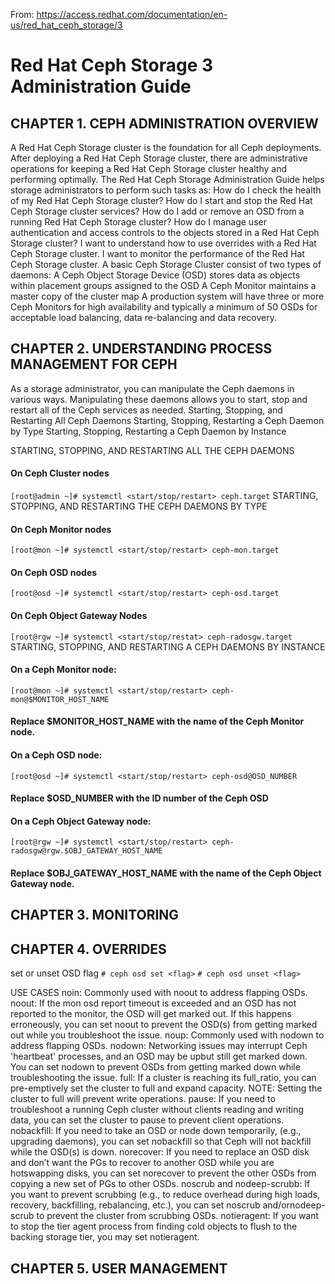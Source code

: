 From: https://access.redhat.com/documentation/en-us/red_hat_ceph_storage/3
# Red Hat Ceph Storage 3 Administration Guide

## CHAPTER 1. CEPH ADMINISTRATION OVERVIEW
A Red Hat Ceph Storage cluster is the foundation for all Ceph deployments. After deploying a Red Hat Ceph Storage cluster, there are administrative operations for keeping a Red Hat Ceph Storage cluster healthy and performing optimally.
The Red Hat Ceph Storage Administration Guide helps storage administrators to perform such tasks as: How do I check the health of my Red Hat Ceph Storage cluster?
How do I start and stop the Red Hat Ceph Storage cluster services?
How do I add or remove an OSD from a running Red Hat Ceph Storage cluster?
How do I manage user authentication and access controls to the objects stored in a Red Hat Ceph Storage cluster?
I want to understand how to use overrides with a Red Hat Ceph Storage cluster.
I want to monitor the performance of the Red Hat Ceph Storage cluster.
A basic Ceph Storage Cluster consist of two types of daemons:
A Ceph Object Storage Device (OSD) stores data as objects within placement groups assigned to the OSD
A Ceph Monitor maintains a master copy of the cluster map
A production system will have three or more Ceph Monitors for high availability and typically a minimum of 50 OSDs for acceptable load balancing, data re-balancing and data recovery.

## CHAPTER 2. UNDERSTANDING PROCESS MANAGEMENT FOR CEPH

As a storage administrator, you can manipulate the Ceph daemons in various ways. Manipulating these daemons allows you to start, stop and restart all of the Ceph services as needed.
Starting, Stopping, and Restarting All Ceph Daemons
Starting, Stopping, Restarting a Ceph Daemon by Type
Starting, Stopping, Restarting a Ceph Daemon by Instance

STARTING, STOPPING, AND RESTARTING ALL THE CEPH DAEMONS
#### On Ceph Cluster nodes
`[root@admin ~]# systemctl <start/stop/restart> ceph.target`
STARTING, STOPPING, AND RESTARTING THE CEPH DAEMONS BY TYPE
#### On Ceph Monitor nodes
`[root@mon ~]# systemctl <start/stop/restart> ceph-mon.target`
#### On Ceph OSD nodes
`[root@osd ~]# systemctl <start/stop/restart> ceph-osd.target`
#### On Ceph Object Gateway Nodes
`[root@rgw ~]# systemctl <start/stop/restat> ceph-radosgw.target`
STARTING, STOPPING, AND RESTARTING A CEPH DAEMONS BY INSTANCE
#### On a Ceph Monitor node:
`[root@mon ~]# systemctl <start/stop/restart> ceph-mon@$MONITOR_HOST_NAME`
#### Replace $MONITOR_HOST_NAME with the name of the Ceph Monitor node.
#### On a Ceph OSD node:
`[root@osd ~]# systemctl <start/stop/restart> ceph-osd@OSD_NUMBER`
#### Replace $OSD_NUMBER with the ID number of the Ceph OSD
#### On a Ceph Object Gateway node:
`[root@rgw ~]# systemctl <start/stop/restart> ceph-radosgw@rgw.$OBJ_GATEWAY_HOST_NAME`
#### Replace $OBJ_GATEWAY_HOST_NAME with the name of the Ceph Object Gateway node.

## CHAPTER 3. MONITORING

## CHAPTER 4. OVERRIDES
set or unset OSD flag
`# ceph osd set <flag>`
`# ceph osd unset <flag>`

USE CASES
noin: Commonly used with noout to address flapping OSDs.
noout: If the mon osd report timeout is exceeded and an OSD has not reported to the monitor, the OSD will get marked out. If this happens erroneously, you can set noout to prevent the OSD(s) from getting marked out while you troubleshoot the issue.
noup: Commonly used with nodown to address flapping OSDs.
nodown: Networking issues may interrupt Ceph 'heartbeat' processes, and an OSD may be upbut still get marked down. You can set nodown to prevent OSDs from getting marked down while troubleshooting the issue.
full: If a cluster is reaching its full_ratio, you can pre-emptively set the cluster to full and expand capacity. NOTE: Setting the cluster to full will prevent write operations.
pause: If you need to troubleshoot a running Ceph cluster without clients reading and writing data, you can set the cluster to pause to prevent client operations.
nobackfill: If you need to take an OSD or node down temporarily, (e.g., upgrading daemons), you can set nobackfill so that Ceph will not backfill while the OSD(s) is down.
norecover: If you need to replace an OSD disk and don’t want the PGs to recover to another OSD while you are hotswapping disks, you can set norecover to prevent the other OSDs from copying a new set of PGs to other OSDs.
noscrub and nodeep-scrubb: If you want to prevent scrubbing (e.g., to reduce overhead during high loads, recovery, backfilling, rebalancing, etc.), you can set noscrub and/ornodeep-scrub to prevent the cluster from scrubbing OSDs.
notieragent: If you want to stop the tier agent process from finding cold objects to flush to the backing storage tier, you may set notieragent.

## CHAPTER 5. USER MANAGEMENT
